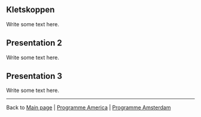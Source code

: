## Kletskoppen

Write some text here.

## Presentation 2

Write some text here.

## Presentation 3

Write some text here.

---

Back to [Main page](../Programma.md) | [Programme America](../program_america.md) | [Programme Amsterdam](../program_amsterdam.md)